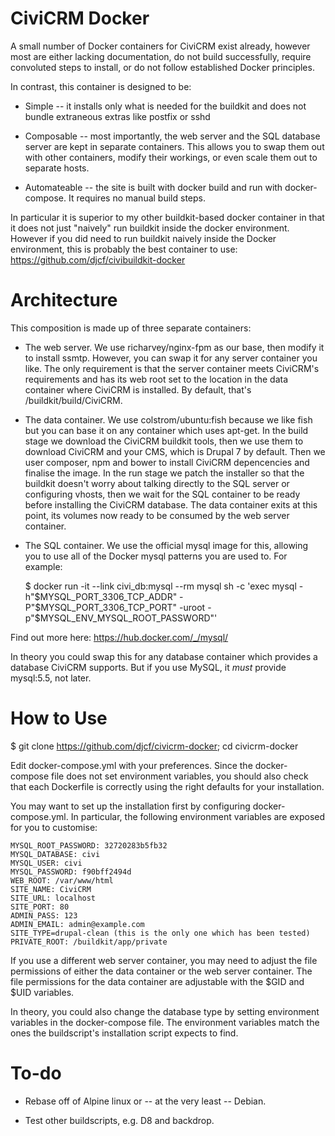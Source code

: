 # CiviCRM Docker

A small number of Docker containers for CiviCRM exist already, however most are either lacking documentation, do not build successfully, require convoluted steps to install, or do not follow established Docker principles.

In contrast, this container is designed to be:

* Simple -- it installs only what is needed for the buildkit and does not bundle extraneous extras like postfix or sshd

* Composable -- most importantly, the web server and the SQL database server are kept in separate containers. This allows you to swap them out with other containers, modify their workings, or even scale them out to separate hosts.

* Automateable -- the site is built with docker build and run with docker-compose. It requires no manual build steps.

In particular it is superior to my other buildkit-based docker container in that it does not just "naively" run buildkit inside the docker environment. However if you did need to run buildkit naively inside the Docker environment, this is probably the best container to use: https://github.com/djcf/civibuildkit-docker

# Architecture

This composition is made up of three separate containers:

* The web server. We use richarvey/nginx-fpm as our base, then modify it to install ssmtp. However, you can swap it for any server container you like. The only requirement is that the server container meets CiviCRM's requirements and has its web root set to the location in the data container where CiviCRM is installed. By default, that's /buildkit/build/CiviCRM.

* The data container. We use colstrom/ubuntu:fish because we like fish but you can base it on any container which uses apt-get. In the build stage we download the CiviCRM buildkit tools, then we use them to download CiviCRM and your CMS, which is Drupal 7 by default. Then we user composer, npm and bower to install CiviCRM depencencies and finalise the image. In the run stage we patch the installer so that the buildkit doesn't worry about talking directly to the SQL server or configuring vhosts, then we wait for the SQL container to be ready before installing the CiviCRM database. The data container exits at this point, its volumes now ready to be consumed by the web server container.

* The SQL container. We use the official mysql image for this, allowing you to use all of the Docker mysql patterns you are used to. For example:

   $ docker run -it --link civi_db:mysql --rm mysql sh -c 'exec mysql -h"$MYSQL_PORT_3306_TCP_ADDR" -P"$MYSQL_PORT_3306_TCP_PORT" -uroot -p"$MYSQL_ENV_MYSQL_ROOT_PASSWORD"'
   
Find out more here: https://hub.docker.com/_/mysql/

In theory you could swap this for any database container which provides a database CiviCRM supports. But if you use MySQL, it *must* provide mysql:5.5, not later.

# How to Use

$ git clone https://github.com/djcf/civicrm-docker; cd civicrm-docker

Edit docker-compose.yml with your preferences. Since the docker-compose file does not set environment variables, you should also check that each Dockerfile is correctly using the right defaults for your installation.

You may want to set up the installation first by configuring docker-compose.yml. In particular, the following environment variables are exposed for you to customise:

    MYSQL_ROOT_PASSWORD: 32720283b5fb32
    MYSQL_DATABASE: civi
    MYSQL_USER: civi
    MYSQL_PASSWORD: f90bff2494d
    WEB_ROOT: /var/www/html
    SITE_NAME: CiviCRM
    SITE_URL: localhost
    SITE_PORT: 80
    ADMIN_PASS: 123
    ADMIN_EMAIL: admin@example.com
    SITE_TYPE=drupal-clean (this is the only one which has been tested)
    PRIVATE_ROOT: /buildkit/app/private

If you use a different web server container, you may need to adjust the file permissions of either the data container or the web server container. The file permissions for the data container are adjustable with the $GID and $UID variables.
    
In theory, you could also change the database type by setting environment variables in the docker-compose file. The environment variables match the ones the buildscript's installation script expects to find.

# To-do

* Rebase off of Alpine linux or -- at the very least -- Debian.

* Test other buildscripts, e.g. D8 and backdrop.
